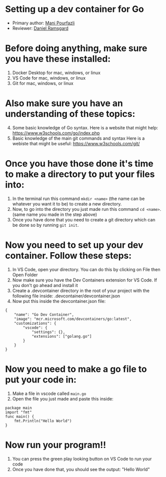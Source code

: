 # Setting up a dev container for Go

* Primary author: [Mani Pourfazli](https://github.com/manip1384)
* Reviewer: [Daniel Ramsgard](https://github.com/DanielRamsgard)

# Before doing anything, make sure you have these installed:

1. Docker Desktop for mac, windows, or linux
2. VS Code for mac, windows, or linux
3. Git for mac, windows, or linux

# Also make sure you have an understanding of these topics:

4. Some basic knowledge of Go syntax.
    Here is a website that might help: https://www.w3schools.com/go/index.php
5. Basic knowledge of the main git commands and syntax
    Here is a webiste that might be useful: https://www.w3schools.com/git/

# Once you have those done it's time to make a directory to put your files into:

1. In the terminal run this command `mkdir <name>` (the name can be whatever you want it to be) to create a new directory. 
2. Now, to go into the directory you just made run this command `cd <name>`. (same name you made in the step above)
3. Once you have done that you need to create a git directory which can be done so by running `git init`.

# Now you need to set up your dev container. Follow these steps:

1. In VS Code, open your directory. You can do this by clicking on File then Open Folder
2. Now make sure you have the Dev Containers extension for VS Code. If you don't go ahead and install it
3. Create a .devcontainer directory in the root of your project with the following file inside: .devcontainer/devcontainer.json
4. Now put this inside the devcontainer.json file:
```
{
    "name": "Go Dev Container",
    "image": "mcr.microsoft.com/devcontainers/go:latest",
    "customizations": {
        "vscode": {
            "settings": {},
            "extensions": ["golang.go"]
        }
    }
}
```

# Now you need to make a go file to put your code in:
1. Make a file in vscode called `main.go`
2. Open the file you just made and paste this inside:
```
package main
import "fmt"
func main() {
    fmt.Println("Hello World")
}
```

# Now run your program!!
1. You can press the green play looking button on VS Code to run your code
2. Once you have done that, you should see the output: "Hello World"